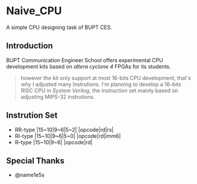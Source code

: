# Naive_CPU
A simple CPU designing task of BUPT CES.

## Introduction
BUPT Communication Engineer School offers experimental CPU development kits based on *altera cyclone 4* FPGAs for its students.
> however the kit only support at most 16-bits CPU development, that's why I adjusted many Instrutions.
I'm planning to develop a 16-bits RISC CPU in *System Verilog*, the instruction set mainly based on adjusting MIPS-32 instrutions.

## Instrution Set
- RR-type
|15~10|9~6|5~2|
|opcode|rd|rs|
- RI-type
|15~10|9~6|5~0|
|opcode|rd|imm6|
- R-type
|15~10|9~6|
|opcode|rd|

## Special Thanks
- @name1e5s